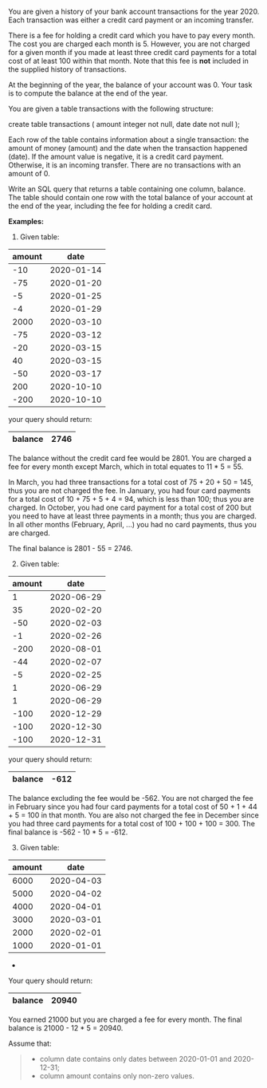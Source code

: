 You are given a history of your bank account transactions for the year 2020. Each transaction was either a credit card payment or an incoming transfer.

There is a fee for holding a credit card which you have to pay every month. The cost you are charged each month is 5. However, you are not charged for a given month if you made at least three credit card payments for a total cost of at least 100 within that month. Note that this fee is **not** included in the supplied history of transactions.

At the beginning of the year, the balance of your account was 0. Your task is to compute the balance at the end of the year.

You are given a table transactions with the following structure:

create table transactions ( amount integer not null, date date not null );

Each row of the table contains information about a single transaction: the amount of money (amount) and the date when the transaction happened (date). If the amount value is negative, it is a credit card payment. Otherwise, it is an incoming transfer. There are no transactions with an amount of 0.

Write an SQL query that returns a table containing one column, balance. The table should contain one row with the total balance of your account at the end of the year, including the fee for holding a credit card.

**Examples:**

1. Given table:

| amount | date       |
| ------ | ---------- |
| -10    | 2020-01-14 |
| -75    | 2020-01-20 |
| -5     | 2020-01-25 |
| -4     | 2020-01-29 |
| 2000   | 2020-03-10 |
| -75    | 2020-03-12 |
| -20    | 2020-03-15 |
| 40     | 2020-03-15 |
| -50    | 2020-03-17 |
| 200    | 2020-10-10 |
| -200   | 2020-10-10 |
your query should return:

| balance | 2746 |
| ------- | ---- |
The balance without the credit card fee would be 2801. You are charged a fee for every month except March, which in total equates to 11 * 5 = 55.

In March, you had three transactions for a total cost of 75 + 20 + 50 = 145, thus you are not charged the fee. In January, you had four card payments for a total cost of 10 + 75 + 5 + 4 = 94, which is less than 100; thus you are charged. In October, you had one card payment for a total cost of 200 but you need to have at least three payments in a month; thus you are charged. In all other months (February, April, ...) you had no card payments, thus you are charged.

The final balance is 2801 - 55 = 2746.

2. Given table:

| amount | date       |
| ------ | ---------- |
| 1      | 2020-06-29 |
| 35     | 2020-02-20 |
| -50    | 2020-02-03 |
| -1     | 2020-02-26 |
| -200   | 2020-08-01 |
| -44    | 2020-02-07 |
| -5     | 2020-02-25 |
| 1      | 2020-06-29 |
| 1      | 2020-06-29 |
| -100   | 2020-12-29 |
| -100   | 2020-12-30 |
| -100   | 2020-12-31 |

your query should return:

| balance | -612 |
| ------- | ---- |

The balance excluding the fee would be -562. You are not charged the fee in February since you had four card payments for a total cost of 50 + 1 + 44 + 5 = 100 in that month. You are also not charged the fee in December since you had three card payments for a total cost of 100 + 100 + 100 = 300. The final balance is -562 - 10 * 5 = -612.

3. Given table:

| amount | date       |
| ------ | ---------- |
| 6000   | 2020-04-03 |
| 5000   | 2020-04-02 |
| 4000   | 2020-04-01 |
| 3000   | 2020-03-01 |
| 2000   | 2020-02-01 |
| 1000   | 2020-01-01 |
-
Your query should return:

| balance | 20940 |
| ------- | ----- |
You earned 21000 but you are charged a fee for every month. The final balance is 21000 - 12 * 5 = 20940.

Assume that:

> - column date contains only dates between 2020-01-01 and 2020-12-31;
> - column amount contains only non-zero values.